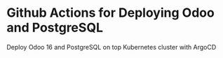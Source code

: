 # Github Actions for Deploying Odoo and PostgreSQL

Deploy Odoo 16 and PostgreSQL on top Kubernetes cluster with ArgoCD
